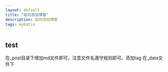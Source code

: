 ```yaml
---
layout: default
title: "如何添加博客"
description: 如何添加博客
tags: mybatis
---
```


## test

在_post目录下增加md文件即可，注意文件名遵守规则即可。添加tag 在_data文件下